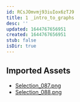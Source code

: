 ```yaml
---
id: RCsJOmvmj93iuIox6zTJ9
title: 1 _intro_to_graphs
desc: ''
updated: 1644767656951
created: 1644767656951
stub: false
isDir: true
---
```

## Imported Assets
- [Selection_087.png](/assets/selection_087-Yxa36dQbkwd0.png)
- [Selection_088.png](/assets/selection_088-GrexrhStcTQT.png)
